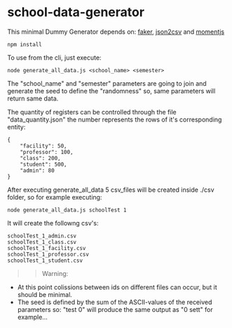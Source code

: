 # school-data-generator

This minimal Dummy Generator depends on: [faker](https://www.npmjs.com/package/faker), [json2csv](https://www.npmjs.com/package/json2csv) and [momentjs](https://momentjs.com/)

    npm install

To use from the cli, just execute:

    node generate_all_data.js <school_name> <semester>

The "school_name" and "semester" parameters are going to join and generate the seed to define the "randomness" so, same parameters will return same data.

The quantity of registers can be controlled through the file "data_quantity.json" the number represents the rows of it's corresponding entity:

    {   
        "facility": 50,
        "professor": 100,
        "class": 200,
        "student": 500,
        "admin": 80
    }

After executing generate_all_data 5 csv_files will be created inside ./csv folder, so for example executing:

    node generate_all_data.js schoolTest 1

It will create the followng csv's:

    schoolTest_1_admin.csv
    schoolTest_1_class.csv
    schoolTest_1_facility.csv
    schoolTest_1_professor.csv
    schoolTest_1_student.csv


>> Warning: 
* At this point colissions between ids on different files can occur, but it should be minimal.
* The seed is defined by the sum of the ASCII-values of the received parameters so: "test 0"  will produce the same output as "0 sett" for example...





